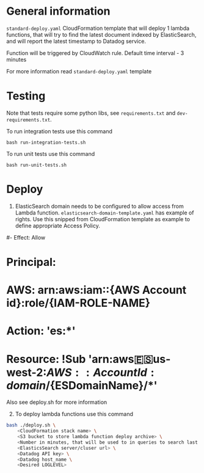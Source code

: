 # General information

`standard-deploy.yaml` CloudFormation template that will deploy 1 lambda functions, that will try to find the latest document indexed by ElasticSearch, and will report the latest timestamp to Datadog service.

Function will be triggered by CloudWatch rule. Default time interval - 3 minutes


For more information read `standard-deploy.yaml` template


# Testing

Note that tests require some python libs, see `requirements.txt` and `dev-requirements.txt`.

To run integration tests use this command

`bash run-integration-tests.sh`

To run unit tests use this command

`bash run-unit-tests.sh`


# Deploy

1. ElasticSearch domain needs to be configured to allow access from Lambda function.
`elasticsearch-domain-template.yaml` has example of rights. Use this snipped from CloudFormation template as example to define appropriate Access Policy.

#- Effect: Allow
#    Principal:
#      AWS: arn:aws:iam::{AWS Account id}:role/{IAM-ROLE-NAME}
#    Action: 'es:*'
#    Resource: !Sub 'arn:aws:es:us-west-2:${AWS::AccountId}:domain/${ESDomainName}/*'


Also see deploy.sh for more information

2. To deploy lambda functions use this command

```bash
bash ./deploy.sh \
	<CloudFormation stack name> \
	<S3 bucket to store lambda function deploy archive> \
	<Number in minutes, that will be used to in queries to search last inserted doc > \
	<ElasticsSearch server/cluser url> \
	<Datadog API key> \
	<Datadog host_name \
	<Desired LOGLEVEL>
````
